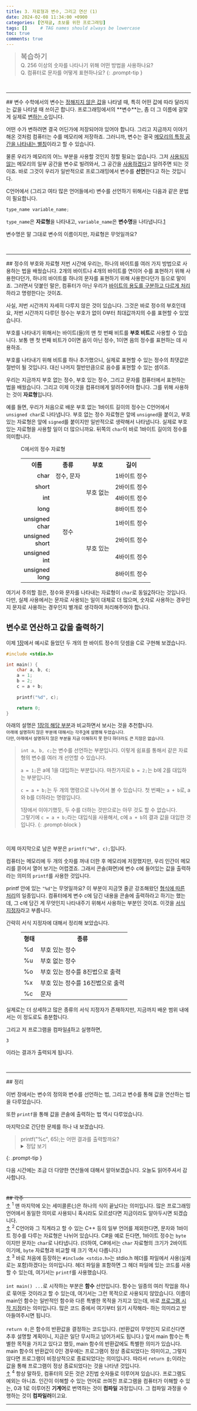 ```yaml
---
title: 3. 자료형과 변수, 그리고 연산 (1)
date: 2024-02-08 11:34:00 +0900
categories: [연재글, 초보를 위한 프로그래밍]
tags: []     # TAG names should always be lowercase
toc: true
comments: true
---
```


> <span style="font-weight: 500; font-size: 1.4em; margin-top: -5px; display: inline-block">복습하기</span><br>
> Q. 256 이상의 숫자를 나타나기 위해 어떤 방법을 사용하나요?<br>
> Q. 컴퓨터로 문자를 어떻게 표현하나요?
{: .prompt-tip }

<br>
<hr>
## 변수
수학에서의 변수는 <U>정해지지 않은 값</U>을 나타낼 때, 특히 어떤 값에 따라 달라지는 값을 나타낼 때 쓰이곤 합니다. 프로그래밍에서의 **변수**는, 좀 더 그 이름에 걸맞게 실제로 <U>변하는 수</U>입니다.

어떤 수가 변하려면 결국 어딘가에 저장되어야 있어야 합니다. 그리고 지금까지 이야기해온 것처럼 컴퓨터는 수를 메모리에 저장하죠. 그러니까, 변수는 결국 <U>메모리의 특정 공간을 나타내는 별칭</U>이라고 할 수 있습니다.

물론 우리가 메모리의 어느 부분을 사용할 것인지 정할 필요는 없습니다. 그저 <U>사용되지 않는</U> 메모리의 일부 공간을 변수로 빌려와서, 그 공간을 <U>사용하겠다</U>고 알려주면 되는 것이죠. 바로 그것이 우리가 일반적으로 프로그래밍에서 변수를 **선언**한다고 하는 것입니다.

C언어에서 (그리고 여타 많은 언어들에서) 변수를 선언하기 위해서는 다음과 같은 문법이 필요합니다.

```c
type_name variable_name;
```

`type_name`은 **자료형**을 나타내고, `variable_name`은 **변수명**을 나타냅니다.<a href="#fn-1" id="rfn-1">1</a>

변수명은 말 그대로 변수의 이름이지만, 자료형은 무엇일까요?

<br>
<hr>
## 정수의 부호와 자료형
저번 시간에 우리는, 하나의 바이트를 여러 가지 방법으로 사용하는 법을 배웠습니다. 2개의 바이트나 4개의 바이트를 연이어 수를 표현하기 위해 사용한다던가, 하나의 바이트를 하나의 문자를 표현하기 위해 사용한다던가 등으로 말이죠. 그러면서 덧붙인 말은, 컴퓨터가 아닌 우리가 <U>바이트의 용도를 구분하고 다르게 처리</U>하라고 명령한다는 것이죠.

사실, 저번 시간까지 자세히 다루지 않은 것이 있습니다. 그것은 바로 정수의 부호인데요, 저번 시간까지 다루던 정수는 부호가 없이 0부터 최대값까지의 수를 표현할 수 있었습니다.

부호를 나타내기 위해서는 바이트(들)의 맨 첫 번째 비트를 **부호 비트**로 사용할 수 있습니다. 보통 맨 첫 번째 비트가 0이면 음이 아닌 정수, 1이면 음의 정수를 표현하는 데 사용하죠.

부호를 나타내기 위해 비트를 하나 추가했으니, 실제로 표현할 수 있는 정수의 최댓값은 절반이 될 것입니다. 대신 나머지 절반만큼으로 음수를 표현할 수 있는 셈이죠.

우리는 지금까지 부호 없는 정수, 부호 있는 정수, 그리고 문자를 컴퓨터에서 표현하는 법을 배웠습니다. 그리고 이제 이것을 컴퓨터에게 알려주어야 합니다. 그를 위해 사용하는 것이 **자료형**입니다.

예를 들면, 우리가 처음으로 배운 부호 없는 1바이트 길이의 정수는 C언어에서 `unsigned char`로 나타냅니다. 부호 없는 정수 자료형은 앞에 `unsigned`을 붙이고, 부호 있는 자료형은 앞에 `signed`를 붙이지만 일반적으로 생략해서 나타냅니다. 실제로 부호 있는 자료형을 사용할 일이 더 많으니까요. 뒤쪽의 `char`이 바로 1바이트 길이의 정수를 의미합니다.

<style>
    .tb1 {
        text-align: center;
        width: 100%;
    }

    .tb1 th:first-child {
        width: 0
    }

    .tb1 td:first-child {
        text-align: right;
        font-weight: 500;
    }
</style>

<figure>
C에서의 정수 자료형
    <table class="tb1">
    <th>이름</th><th>종류</th><th>부호</th><th>길이</th>
    <tr><td>char</td><td>정수, 문자</td><td rowspan=4>부호 없는</td><td>1바이트 정수</td></tr>
    <tr><td>short</td><td rowspan=7>정수</td><td>2바이트 정수</td></tr>
    <tr><td>int</td><td>4바이트 정수</td></tr>
    <tr><td>long</td><td>8바이트 정수</td></tr>
    <tr><td>unsigned char</td><td rowspan=4>부호 있는</td><td>1바이트 정수</td></tr>
    <tr><td>unsigned short</td><td>2바이트 정수</td></tr>
    <tr><td>unsigned int</td><td>4바이트 정수</td></tr>
    <tr><td>unsigned long</td><td>8바이트 정수</td></tr>
    </table>
</figure>

여기서 주의할 점은, 정수와 문자를 나타내는 자료형이 `char`로 동일<a href="#fn-2" id="rfn-2">2</a>하다는 것입니다. 다만, 실제 사용에서는 문자로 사용되는 일이 대체로 더 많으며, 숫자로 사용하는 경우인지 문자로 사용하는 경우인지 별개로 생각하여 처리해주어야 합니다.

## 변수로 연산하고 값을 출력하기
이제 [1장](../Code-lesson-1)에서 예시로 들었던 두 개의 한 바이트 정수의 덧셈을 C로 구현해 보겠습니다.

```c
#include <stdio.h>

int main() {
    char a, b, c;
    a = 1;
    b = 2;
    c = a + b;
    
    printf("%d", c);

    return 0;
}
```

아래의 설명은 [1장의 해당 부분](/posts/Code-lesson-1#두-바이트의-덧셈)과 비교하면서 보시는 것을 추천합니다.<br>
<small>아래에 설명하지 않은 부분에 대해서는 각주<a href="#fn-3" id="rfn-3">3</a>에 설명해 두었습니다.<br>다만, 아래에서 설명하지 않은 부분을 지금 이해하지 못 한다 하더라도 큰 지장은 없습니다.</small>

> `int a, b, c;`는 변수를 선언하는 부분입니다. 이렇게 쉼표를 통해서 같은 자료형의 변수를 여러 개 선언할 수 있습니다.
> 
> `a = 1;`은 a에 1을 대입하는 부분입니다. 마찬가지로 `b = 2;`는 b에 2를 대입하는 부분입니다. 
> 
> `c = a + b;`는 두 개의 명령으로 나누어서 볼 수 있습니다. 첫 번째는 `a + b`로, a와 b를 더하라는 명령입니다. 
>
> 1장에서 이야기했듯, 두 수를 더하는 것만으로는 아무 것도 할 수 없습니다.<br>그렇기에 `c = a + b;`라는 대입식을 사용해서, c에 `a + b`의 결과 값을 대입한 것입니다.
{: .prompt-block }

<br>

이제 마지막으로 남은 부분은 `printf("%d", c);`입니다. 

컴퓨터는 메모리에 두 개의 숫자를 꺼내 더한 후 메모리에 저장했지만, 우리 인간이 메모리를 뜯어서 열어 보기는 어렵겠죠. 그래서 콘솔(화면)에 변수 c에 들어있는 값을 출력하라는 의미의 `printf`를 사용한 것입니다.

printf 안에 있는 `"%d"`는 무엇일까요? 이 부분이 지금껏 줄곧 강조해왔던 <u>형식에 따른 처리</u>의 일종입니다. 컴퓨터에게 변수 c에 담긴 내용을 콘솔에 출력하라고 하기는 했는데, 그 c에 담긴 게 무엇인지 나타내주기 위해서 사용하는 부분인 것이죠. 이것을 [서식 지정자](https://en.wikipedia.org/wiki/Printf#Format_placeholder_specification)라고 부릅니다.

간략히 서식 지정자에 대해서 정리해 보았습니다.

<figure>
    <table class="tb2">
    <th>형태</th><th>종류</th>
    <tr><td>%d</td><td>부호 있는 정수</td></tr>
    <tr><td>%u</td><td>부호 없는 정수</td></tr>
    <tr><td>%o</td><td>부호 있는 정수를 8진법으로 출력</td></tr>
    <tr><td>%x</td><td>부호 있는 정수를 16진법으로 출력</td></tr>
    <tr><td>%c</td><td>문자</td></tr>
    </table>
</figure>

실제로는 더 상세하고 많은 종류의 서식 지정자가 존재하지만, 지금까지 배운 범위 내에서는 이 정도로도 충분합니다.

그리고 저 프로그램을 컴파일<a href="#fn-4" id="rfn-4">4</a>하고 실행하면, 

```console
3
```

이라는 결과가 출력되게 됩니다.


<br>
<hr>
## 정리

이번 장에서는 변수의 정의와 변수를 선언하는 법, 그리고 변수를 통해 값을 연산하는 법을 다루었습니다.

또한 `printf`을 통해 값을 콘솔에 출력하는 법 역시 다루었습니다.

마지막으로 간단한 문제를 하나 내 보겠습니다.
> <span class="font-mspace">printf("%c", 65);</span>는 어떤 결과를 출력할까요?
> <details style="margin-top: -15px">
>    <summary>정답 보기</summary>
>    <p style="margin: -2px 0.5rem">정답은 <code>A</code>입니다. 이유가 궁금하시다면, <a href="/posts/Code-lesson-2#컴퓨터에서의-문자-저장">2장</a>을 참고하세요.</p>
> </details>
{: .prompt-tip }

다음 시간에는 조금 더 다양한 연산들에 대해서 알아보겠습니다. 오늘도 읽어주셔서 감사합니다.

<br>
<hr style="margin-bottom: -10px">
<span class="hide-next"></span>
## 각주
<div class="footnote" id="fn-1"><a href="#rfn-1">↑</a> <sup>1</sup> 맨 마지막에 오는 세미콜론(;)은 하나의 식이 끝났다는 의미입니다. 많은 프로그래밍 언어에서 동일한 의미로 사용되니 혹시라도 모르셨다면 지금이라도 알아두시면 되겠습니다.</div>
<div class="footnote" id="fn-2"><a href="#rfn-2">↑</a> <sup>2</sup> C언어와 그 직계라고 할 수 있는 C++ 등의 일부 언어를 제외한다면, 문자와 1바이트 정수를 다루는 자료형은 나뉘어 있습니다. C#을 예로 든다면, 1바이트 정수는 <code>byte</code>이지만 문자는 <code>char</code>로 나타냅니다. (더하여, C#에서는 <code>char</code> 자료형의 크기가 2바이트이기에, <code>byte</code> 자료형과 비교할 때 크기 역시 다릅니다.)</div>
<div class="footnote" id="fn-3"><a href="#rfn-3">↑</a> <sup>3</sup> 바로 처음에 등장하는 <code>#include &lt;stdio.h&gt;</code>는 stdio.h 헤더를 파일에서 사용(실제로는 포함)하겠다는 의미입니다. 헤더 파일을 포함하면 그 헤더 파일에 있는 코드를 사용할 수 있는데, 여기서는 <code>printf</code>를 사용했습니다.<br><br>
<code>int main() ...</code>로 시작하는 부분은 <b>함수</b> 선언입니다. 함수는 일종의 여러 작업을 하나로 묶어둔 것이라고 할 수 있는데, 여기서는 그런 목적으로 사용되지 않았습니다. 이름이 main인 함수는 일반적인 함수와 다른 특별한 목적을 가지고 있는데, 바로 <U>프로그램 시작 지점</U>라는 의미입니다. 많은 코드 중에서 여기부터 읽기 시작해라- 하는 의미라고 받아들여주시면 됩니다.<br><br>
<code>return 0;</code>은 함수의 반환값을 결정하는 코드입니다. (반환값이 무엇인지 모르신다면 추후 설명할 계획이니, 지금은 일단 무시하고 넘어가셔도 됩니다.) 앞서 main 함수는 특별한 목적을 가지고 있다고 했듯, main 함수의 반환값에도 특별한 의미가 있습니다. main 함수의 반환값이 0인 경우에는 프로그램이 정상 종료되었다는 의미이고, 그렇지 않다면 프로그램이 비정상적으로 종료되었다는 의미입니다. 따라서 <code>return <U>0</U>;</code>이라는 값을 통해 프로그램이 정상 종료되었다는 것을 나타낸 것입니다.</div>
<div class="footnote" id="fn-2"><a href="#rfn-2">↑</a> <sup>4</sup> 항상 말하듯, 컴퓨터의 모든 것은 2진법 숫자들로 이루어져 있습니다. 프로그램도 예외는 아니죠. 인간이 이해할 수 있는 언어로 쓰여진 프로그램을 컴퓨터가 이해할 수 있는, 0과 1로 이루어진 <b>기계어</b>로 번역하는 것이 <b>컴파일</b> 과정입니다. 그 컴파일 과정을 수행하는 것이 <b>컴파일러</b>이고요.</div>
<hr>
